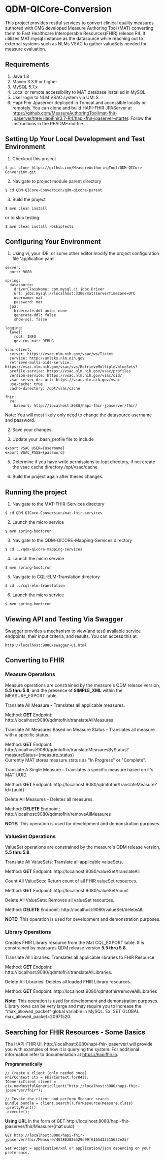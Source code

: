 # QDM-QICore-Conversion
This project provides restful services to convert clinical quality measures authored with CMS developed Measure Authoring Tool (MAT) converting them
to Fast Healthcare Interoperable Resources(FHIR) release R4.  It utilizes MAT mysql instance as the datasource while reaching out to external systems 
such as NLMs VSAC to gather valueSets needed for measure evaluation.

## Requirements
1.  Java 1.8
2.  Maven 3.3.9 or higher
2.  MySQL 5.7.x
3.  Local or remote accessibility to MAT database installed in MySQL
4.  User login to NLM VSAC system via UMLS.
5.  Hapi-Fhir Jpaserver deployed in Tomcat and accessible locally or remotely.  You can clone and build HAPI-FHIR JPAServer at
https://github.com/MeasureAuthoringTool/mat-fhir-jpaserver/tree/HapiFhir3.7-R4/hapi-fhir-jpaserver-starter.  Follow the instructions 
in the README.md file.

## Setting Up Your Local Development and Test Environment
1.  Checkout this project

```
$ git clone https://github.com/MeasureAuthoringTool/QDM-QICore-Conversion.git
```

2.  Navigate to project module parent directory

```
$ cd QDM-QICore-Conversion/qdm-qicore-parent
```

3.  Build the project
```
$ mvn clean install
```
or to skip testing
```
$ mvn clean install -DskipTests
```

## Configuring Your Environment
1. Using vi, your IDE, or some other editor modify the project configuration file 'application.yaml'.

```
server:
  port: 9080

spring:
  datasource:
    driverClassName: com.mysql.cj.jdbc.Driver
    url: jdbc:mysql://localhost:3306/mat?serverTimezone=UTC
    username: mat
    password: mat
  jpa:
    hibernate.ddl-auto: none
    generate-ddl: false
    show-sql: false

logging:
  level:
    root: INFO
    gov.cms.mat: DEBUG

vsac-client:
  server: https://vsac.nlm.nih.gov/vsac/ws/Ticket
  service: http://umlsks.nlm.nih.gov
  retrieve-multi-oids-service: https://vsac.nlm.nih.gov/vsac/svs/RetrieveMultipleValueSets?
  profile-service: https://vsac.nlm.nih.gov/vsac/profiles
  version-service: https://vsac.nlm.nih.gov/vsac/oid/
  vsac-server-drc-url: https://vsac.nlm.nih.gov/vsac
  use-cache: true
  cache-directory: /opt/vsac/cache

fhir:
  r4:
    baseurl: http://localhost:8080/hapi-fhir-jpaserver/fhir/
```

Note:  You will most likely only need to change the datasource username and password.

2. Save your changes.

3. Update your .bash_profile file to include

```
export VSAC_USER={username}
export VSAC_PASS={password}
```

5. Determine if you have write permissions to /opt directory, if not create the vsac cache directory /opt/vsac/cache

6. Build the project again after theses changes.


## Running the project
1.  Navigate to the MAT-FHIR-Services directory

```
$ cd QDM-QICore-Conversion/mat-fhir-services
```

2. Launch the micro service

```
$ mvn spring-boot:run
```

3. Navigate to the QDM-QICORE-Mapping-Services directory

```
$ cd ../qdm-qicore-mapping-services
```

4. Launch the micro service

```
$ mvn spring-boot:run
```

5. Navigate to CQL-ELM-Translation directory
```
$ cd ../cql-elm-translation
```

6. Launch the micro service
```
$ mvn spring-boot:run
```

## Viewing API and Testing Via Swagger
Swagger provides a mechanism to view(and test) available service endpoints, their input criteria, and results.  You can
access this at;

```
http://localhost:9080/swagger-ui.html
```

## Converting to FHIR

### Measure Operations
Measure operations are constrained by the measure's QDM release version, **5.5 thru 5.8**, and the presence of **SIMPLE_XML** within the MEASURE_EXPORT table.

Translate All Measure - Translates all applicable measures.

Method: **GET** Endpoint: http://localhost:9080/qdmtofhir/translateAllMeasures

Translate All Measures Based on Measure Status - Translates all measure with a specific status.

Method: **GET** Endpoint: http://localhost:9080/qdmtofhir/translateMeasuresByStatus?measureStatus={measure_status}  
Currently MAT stores measure status as "In Progress" or "Complete".

Translate A Single Measure - Translates a specific measure based on it's MAT UUID.

Method: **GET** Endpoint: http://localhost:9080/qdmtofhir/translateMeasure?id={uuid}

Delete All Measures - Deletes all measures.

Method: **DELETE** Endpoint: http://localhost:9080/qdmtofhir/removeAllMeasures

**NOTE:** This operation is used for development and demonstration purposes.

### ValueSet Operations
ValueSet operations are constrained by the measure's QDM release version, **5.5 thru 5.8**.

Translate All ValueSets:  Translate all applicable valueSets.

Method: **GET** Endpoint: http://localhost:9080/valueSet/translateAll

Count All ValueSets:  Return count of all FHIR valueSet resources.

Method: **GET** Endpoint: http://localhost:9080/valueSet/count

Delete All ValueSets: Removes all valueSet resources.

Method: **DELETE** Endpoint: http://localhost:9080/valueSet/deleteAll.

**NOTE:** This operation is used for development and demonstration purposes.

### Library Operations
Creates FHIR Library resource from the Mat CQL_EXPORT table.  It is constrained by measures QDM release version **5.5 thru 5.8**.

Translate All Libraries:  Translates all applicable libraries to FHIR Resource.

Method: **GET** Endpoint: http://localhost:9080/qdmtofhir/translateAllLibraries.

Delete All Libraries:  Deletes all loaded FHIR Library resources.

Method: **GET** Endpoint: http://localhost:9080/qdmtofhir/removeAllLibraries

**Note:** This operation is used for development and demonstration purposes.  Library rows can be very large and may require you to increase the "max_allowed_packet" global variable in MySQL.  Ex.  SET GLOBAL max_allowed_packet=20971520.

## Searching for FHIR Resources - Some Basics
The HAPI-FHIR UI, http://localhost:8080/hapi-fhir-jpaserver/ will provide you with examples of how it is querying the system.  For additional information refer to documentation at https://hapifhir.io.

**Programmatically**
```
// Create a client (only needed once)
FhirContext ctx = FhirContext.forR4();
IGenericClient client = ctx.newRestfulGenericClient("http://localhost:8080/hapi-fhir-jpaserver/fhir");
```

```
// Invoke the client and perform Measure search
Bundle bundle = client.search().forResource(Measure.class)
.prettyPrint()
.execute();
```

**Using URL**
In the form of GET http://localhost:8080/hapi-fhir-jpaserver/fhir/Measure/{mat uuid}

```
GET http://localhost:8080/hapi-fhir-jpaserver/fhir/Measure/402803826529d99f0165d33515622e23/

Set Accept = application/xml or application/json depending on your preference.
```
